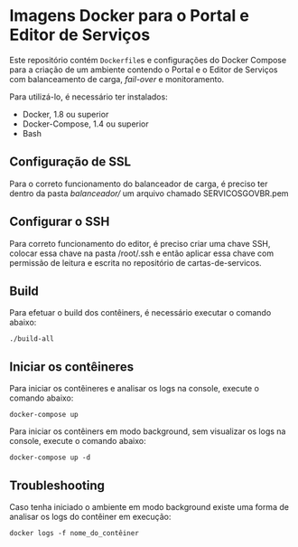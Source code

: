# Imagens Docker para o Portal e Editor de Serviços

Este repositório contém `Dockerfile`s e configurações do Docker Compose para a criação de um ambiente contendo o Portal e o Editor de Serviços com balanceamento de carga, *fail-over* e monitoramento.

Para utilizá-lo, é necessário ter instalados:

- Docker, 1.8 ou superior
- Docker-Compose, 1.4 ou superior
- Bash

## Configuração de SSL

Para o correto funcionamento do balanceador de carga, é preciso ter dentro da pasta *balanceador/*  um arquivo chamado SERVICOSGOVBR.pem

## Configurar o SSH

Para correto funcionamento do editor, é preciso criar uma chave SSH, colocar essa chave na pasta /root/.ssh e então aplicar essa chave com permissão de leitura e escrita no repositório de cartas-de-servicos.

## Build 

Para efetuar o build dos contêiners, é necessário executar o comando abaixo:

```
./build-all
```

## Iniciar os contêineres

Para iniciar os contêineres e analisar os logs na console, execute o comando abaixo: 

```
docker-compose up 
```

Para iniciar os contêiners em modo background, sem visualizar os logs na console, execute o comando abaixo:

```
docker-compose up -d
```

## Troubleshooting

Caso tenha iniciado o ambiente em modo background existe uma forma de analisar os logs do contêiner em execução:

```
docker logs -f nome_do_contêiner
```


